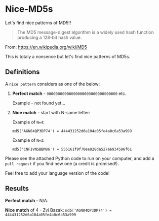 # Nice-MD5s
Let's find nice patterns of MD5!!

> The MD5 message-digest algorithm is a widely used hash function producing a 128-bit hash value. 

From: https://en.wikipedia.org/wiki/MD5

This is totaly a nonsence but let's find nice patterns of MD5s.


## Definitions

A `nice pattern` considers as one of the below:

1. **Perfect match** - `00000000000000000000000000000000` etc.

   Example - not found yet...
  
2. **Nice match** - start with N-same letter:

   Example of `N=4`:
   
   `md5('AGN04QP3DP74') = 444431252d6a104a05fe4a0c6a53a999`
   
   Example of `N=3`:
   
   `md5('CNFIVNSBBM86') = 555161f9f70ee828da527a6934596f61`
 
Please see the attached Python code to run on your computer, and add a `pull request` if you find new one (a credit is promised!).

Feel free to add your language version of the code!

## Results

**Perfect match** - N/A.

**Nice match** of 4 - Zvi Bazak: `md5('AGN04QP3DP74') = 444431252d6a104a05fe4a0c6a53a999`
